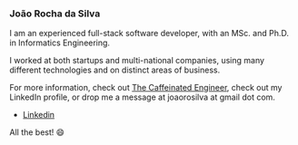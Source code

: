 ### João Rocha da Silva

I am an experienced full-stack software developer, with an MSc. and Ph.D. in Informatics Engineering. 

I worked at both startups and multi-national companies, using many different technologies and on distinct areas of business. 

For more information, check out [The Caffeinated Engineer](https://silvae86.github.io/), check out my LinkedIn profile, or drop me a message at joaorosilva at gmail dot com.

- [Linkedin](https://www.linkedin.com/in/joaomiguelsilva/)

All the best! 😄

<!--
**silvae86/silvae86** is a ✨ _special_ ✨ repository because its `README.md` (this file) appears on your GitHub profile.

Here are some ideas to get you started:

- 🔭 I’m currently working on ...
- 🌱 I’m currently learning ...
- 👯 I’m looking to collaborate on ...
- 🤔 I’m looking for help with ...
- 💬 Ask me about ...
- 📫 How to reach me: ...
- 😄 Pronouns: ...
- ⚡ Fun fact: ...
-->

